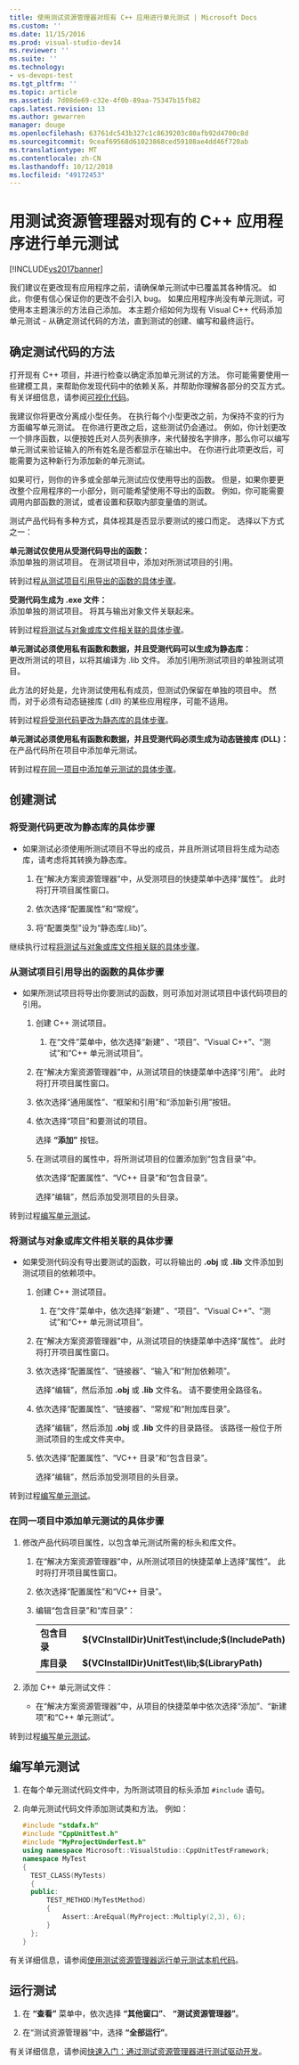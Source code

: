 ```yaml
---
title: 使用测试资源管理器对现有 C++ 应用进行单元测试 | Microsoft Docs
ms.custom: ''
ms.date: 11/15/2016
ms.prod: visual-studio-dev14
ms.reviewer: ''
ms.suite: ''
ms.technology:
- vs-devops-test
ms.tgt_pltfrm: ''
ms.topic: article
ms.assetid: 7d08de69-c32e-4f0b-89aa-75347b15fb82
caps.latest.revision: 13
ms.author: gewarren
manager: douge
ms.openlocfilehash: 63761dc543b327c1c8639203c80afb92d4700c8d
ms.sourcegitcommit: 9ceaf69568d61023868ced59108ae4dd46f720ab
ms.translationtype: MT
ms.contentlocale: zh-CN
ms.lasthandoff: 10/12/2018
ms.locfileid: "49172453"
---
```

# <a name="unit-testing-existing-c-applications-with-test-explorer"></a>用测试资源管理器对现有的 C++ 应用程序进行单元测试
[!INCLUDE[vs2017banner](../includes/vs2017banner.md)]

我们建议在更改现有应用程序之前，请确保单元测试中已覆盖其各种情况。 如此，你便有信心保证你的更改不会引入 bug。 如果应用程序尚没有单元测试，可使用本主题演示的方法自己添加。 本主题介绍如何为现有 Visual C++ 代码添加单元测试 - 从确定测试代码的方法，直到测试的创建、编写和最终运行。  
  
## <a name="deciding-how-to-test-your-code"></a>确定测试代码的方法  
 打开现有 C++ 项目，并进行检查以确定添加单元测试的方法。 你可能需要使用一些建模工具，来帮助你发现代码中的依赖关系，并帮助你理解各部分的交互方式。 有关详细信息，请参阅[可视化代码](../modeling/visualize-code.md)。  
  
 我建议你将更改分离成小型任务。 在执行每个小型更改之前，为保持不变的行为方面编写单元测试。 在你进行更改之后，这些测试仍会通过。 例如，你计划更改一个排序函数，以便按姓氏对人员列表排序，来代替按名字排序，那么你可以编写单元测试来验证输入的所有姓名是否都显示在输出中。 在你进行此项更改后，可能需要为这种新行为添加新的单元测试。  
  
 如果可行，则你的许多或全部单元测试应仅使用导出的函数。 但是，如果你要更改整个应用程序的一小部分，则可能希望使用不导出的函数。 例如，你可能需要调用内部函数的测试，或者设置和获取内部变量值的测试。  
  
 测试产品代码有多种方式，具体视其是否显示要测试的接口而定。 选择以下方式之一：  
  
 **单元测试仅使用从受测代码导出的函数：**  
 添加单独的测试项目。 在测试项目中，添加对所测试项目的引用。  
  
 转到过程[从测试项目引用导出的函数的具体步骤](#projectRef)。  
  
 **受测代码生成为 .exe 文件：**  
 添加单独的测试项目。 将其与输出对象文件关联起来。  
  
 转到过程[将测试与对象或库文件相关联的具体步骤](#objectRef)。  
  
 **单元测试必须使用私有函数和数据，并且受测代码可以生成为静态库：**  
 更改所测试的项目，以将其编译为 .lib 文件。 添加引用所测试项目的单独测试项目。  
  
 此方法的好处是，允许测试使用私有成员，但测试仍保留在单独的项目中。 然而，对于必须有动态链接库 (.dll) 的某些应用程序，可能不适用。  
  
 转到过程[将受测代码更改为静态库的具体步骤](#staticLink)。  
  
 **单元测试必须使用私有函数和数据，并且受测代码必须生成为动态链接库 (DLL)：**  
 在产品代码所在项目中添加单元测试。  
  
 转到过程[在同一项目中添加单元测试的具体步骤](#sameProject)。  
  
## <a name="creating-the-tests"></a>创建测试  
  
###  <a name="staticLink"></a>将受测代码更改为静态库的具体步骤  
  
-   如果测试必须使用所测试项目不导出的成员，并且所测试项目将生成为动态库，请考虑将其转换为静态库。  
  
    1.  在“解决方案资源管理器”中，从受测项目的快捷菜单中选择“属性”。 此时将打开项目属性窗口。  
  
    2.  依次选择“配置属性”和“常规”。  
  
    3.  将“配置类型”设为“静态库(.lib)”。  
  
 继续执行过程[将测试与对象或库文件相关联的具体步骤](#objectRef)。  
  
###  <a name="projectRef"></a>从测试项目引用导出的函数的具体步骤  
  
-   如果所测试项目将导出你要测试的函数，则可添加对测试项目中该代码项目的引用。  
  
    1.  创建 C++ 测试项目。  
  
        1.  在“文件”菜单中，依次选择“新建” 、“项目”、“Visual C++”、“测试”和“C++ 单元测试项目”。  
  
    2.  在“解决方案资源管理器”中，从测试项目的快捷菜单中选择“引用”。 此时将打开项目属性窗口。  
  
    3.  依次选择“通用属性”、“框架和引用”和“添加新引用”按钮。  
  
    4.  依次选择“项目”和要测试的项目。  
  
         选择 **“添加”** 按钮。  
  
    5.  在测试项目的属性中，将所测试项目的位置添加到“包含目录”中。  
  
         依次选择“配置属性”、“VC++ 目录”和“包含目录”。  
  
         选择“编辑”，然后添加受测项目的头目录。  
  
 转到过程[编写单元测试](#addTests)。  
  
###  <a name="objectRef"></a>将测试与对象或库文件相关联的具体步骤  
  
-   如果受测代码没有导出要测试的函数，可以将输出的 **.obj** 或 **.lib** 文件添加到测试项目的依赖项中。  
  
    1.  创建 C++ 测试项目。  
  
        1.  在“文件”菜单中，依次选择“新建” 、“项目”、“Visual C++”、“测试”和“C++ 单元测试项目”。  
  
    2.  在“解决方案资源管理器”中，从测试项目的快捷菜单中选择“属性”。 此时将打开项目属性窗口。  
  
    3.  依次选择“配置属性”、“链接器”、“输入”和“附加依赖项”。  
  
         选择“编辑”，然后添加 **.obj** 或 **.lib** 文件名。 请不要使用全路径名。  
  
    4.  依次选择“配置属性”、“链接器”、“常规”和“附加库目录”。  
  
         选择“编辑”，然后添加 **.obj** 或 **.lib** 文件的目录路径。 该路径一般位于所测试项目的生成文件夹中。  
  
    5.  依次选择“配置属性”、“VC++ 目录”和“包含目录”。  
  
         选择“编辑”，然后添加受测项目的头目录。  
  
 转到过程[编写单元测试](#addTests)。  
  
###  <a name="sameProject"></a>在同一项目中添加单元测试的具体步骤  
  
1.  修改产品代码项目属性，以包含单元测试所需的标头和库文件。  
  
    1.  在“解决方案资源管理器”中，从所测试项目的快捷菜单上选择“属性”。 此时将打开项目属性窗口。  
  
    2.  依次选择“配置属性”和“VC++ 目录”。  
  
    3.  编辑“包含目录”和“库目录”：  
  
        |||  
        |-|-|  
        |**包含目录**|**$(VCInstallDir)UnitTest\include;$(IncludePath)**|  
        |**库目录**|**$(VCInstallDir)UnitTest\lib;$(LibraryPath)**|  
  
2.  添加 C++ 单元测试文件：  
  
    -   在“解决方案资源管理器”中，从项目的快捷菜单中依次选择“添加”、“新建项”和“C++ 单元测试”。  
  
 转到过程[编写单元测试](#addTests)。  
  
##  <a name="addTests"></a>编写单元测试  
  
1.  在每个单元测试代码文件中，为所测试项目的标头添加 `#include` 语句。  
  
2.  向单元测试代码文件添加测试类和方法。 例如：  
  
    ```cpp  
    #include "stdafx.h"  
    #include "CppUnitTest.h"  
    #include "MyProjectUnderTest.h"  
    using namespace Microsoft::VisualStudio::CppUnitTestFramework;  
    namespace MyTest  
    {  
      TEST_CLASS(MyTests)  
      {  
      public:  
          TEST_METHOD(MyTestMethod)  
          {  
              Assert::AreEqual(MyProject::Multiply(2,3), 6);  
          }  
      };  
    }  
    ```  
  
 有关详细信息，请参阅[使用测试资源管理器运行单元测试本机代码](http://msdn.microsoft.com/en-us/8a09d6d8-3613-49d8-9ffe-11375ac4736c)。  
  
## <a name="run-the-tests"></a>运行测试  
  
1.  在 **“查看”** 菜单中，依次选择 **“其他窗口”**、 **“测试资源管理器”**。  
  
2.  在“测试资源管理器”中，选择 **“全部运行”**。  
  
 有关详细信息，请参阅[快速入门：通过测试资源管理器进行测试驱动开发](../test/quick-start-test-driven-development-with-test-explorer.md)。



